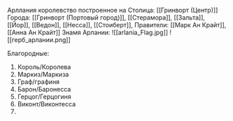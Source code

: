 Арллания королевство построенное на 
Столица:  [[Гринворт (Центр)]]
Города: [[Гринворт (Портовый город)]], [[Стерамора]], [[Зальта]], [[Йор]], [[Ведон]], [[Несса]], [[Стоиберт]], 
Правители: [[Марк Ан Крайт]], [[Анна Ан Крайт]]
Знамя Арлании:
![[arlania_Flag.jpg]]
![[герб_арлании.png]]

Благородные: 
1. Король/Королева
2. Маркиз/Маркиза
3. Граф/графиня
4. Барон/Баронесса
5. Герцог/Герцогиня 
6. Виконт/Виконтесса
7. 

